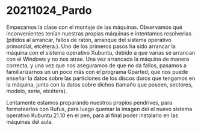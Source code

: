 ﻿# 20211024_Pardo
Empezamos la clase con el montaje de las máquinas. Observamos qué inconvenientes tenían nuestras propias máquinas e intentamos resolverlas (pitidos al arrancar, 
fallos de ratón, arranque del sistema operativo primordial, etcétera.). Uno de los primeros pasos ha sido arrancar la máquina con el sistema operativo Xubuntu, 
debido a que varias se arrancan con el Windows y no nos atrae. Una vez arrancada la máquina de manera correcta, y una vez que nos aseguramos de que no da fallos, 
pasamos a familiarizarnos un un poco más con el programa Gparted, que nos puede enseñar la datos sobre las particiones de los discos duros que tengamos en la máquina, 
junto con la datos sobre dichos (tamaño que poseen, sectores, modelo, serie, etcétera). 

Lentamente estamos preparando nuestros propios pendrives, para formatearlos con Rufus, para luego quemar la imagen del el nuevo sistema operativo Kubuntu 21.10 en el pen, 
para al final poder instalarlo en las máquinas del aula. 
